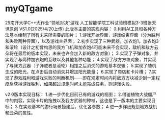 # myQTgame
25南开大学C++大作业“领地对决”游戏
人工智能学院工科试验班模拟3-3班张天译原创
VS1.0(2025/4/20上传)
此版本主要的实现内容：
0.利用AI工具和各种方法基本绘制了所有未来所需要的图片；
1.游戏开始界面，游戏结束界面（分为胜利和失败两种界面），以及游戏主界面；
2.初步实现了三种武器，加农炮1，加农炮3和滚轮（设计之初曾构思的我方飞机和加农炮4可能未来不会实现，敌机和敌方云朵将在最后的版本实现，未来也许会加入新的敌方对象）；
3.实现了子弹对象，并实现了与两种加农炮的互联以及其他各种功能；
4.实现了敌方方块对象，并实现了与我方武器（子弹或者是滚轮）相撞之后消失的游戏基本逻辑；
5.实现了随机生成的阳光，在点击后自动消失并增加阳光数量；
6.实现了商店和卡片槽；
7.实现了游戏胜利和游戏失败的判断机制——即在规定时间内将敌方方块减少到一定程度后获得游戏胜利，如果超过规定时间未能完成任务，则游戏失败。

v2.0版本实现目标：
1.进一步优化目前已有的游戏的视图；
2.借鉴植物大战僵尸中的内容，实现卡片的拖拽以及我方武器的种植，这也是下一版本的主要实现目标；
3.在实现基本的游行场景搭建后，优化各参数；
4.进一步详细规划地方战机和云朵的属性。
